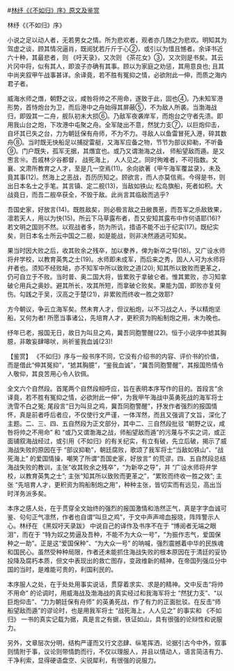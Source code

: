 #[林纾《《不如归》序》原文及鉴赏](https://www.vrrw.net/wx/10400.html)

林纾《《不如归》序》

小说之足以动人者，无若男女之情。所为悲欢者，观者亦几随之为悲欢。明知其为驾虚之谈，顾其情况逼肖，既阅犹若斤斤于心②，或引以为惜且憾者。余译书近六十种，其最悲者，则 《吁天录》，又次则 《茶花女》③，又次则是书矣。其云片冈中将，似有其人，即浪子亦确有其事。顾以为家庭之劝惩，其用意良也; 且其中尚夹叙甲午战事甚详。余译竟，若不胜有冤抑之情，必欲附此一伸，而质之海内君子者。

威海水师之熸，朝野之议，咸咎将帅之不用命，遂致于此，固也④。乃未知军港形势，首恃炮台为卫，而后港中之舟始得其屏蔽⑤，不为敌人所袭。当渤海战归，即毁其一二舟，舰队初未大损⑥。乃敌军夜袭岸军，而炮台之守者先溃。即用我山台之炮，下攻港中屯聚之舟。全军陡出不意，然犹力支⑦，以巨炮仰击，自坏其已失之台，力为朝廷保有舟师，不为不力。寻敌人以鱼雷冒死入港，碎其数舟⑧。当时既无快船足以捕捉雷艇，又海军应备之物，节节为部议抑勒，不听备⑨。门户既失，孤军无据，其熸宜也。或乃又谓渤海之战， 师船望敌而遁。是又㦣言⑩。吾戚林少谷都督， 战死海上， 人人见之。同时殉难者，不可指数。文襄、文肃所教育之人才，至是几一空焉(11)。余向欲著《甲午海军覆盆录》，未及竟其事(12)。然海上之恶战，吾历历知之。顾欲言，而人亦莫信焉。今得是书，则出日本名士之手笔。其言镇、定二舰(13)，当敌如铁山; 松岛旗船，死者如积。大战竟日，而吾二舰卒获全，不毁于敌。此尚言其临敌而逃乎?

吾国史家，好放言(14)。既胜敌矣，则必极言敌之丑敝畏葸，而吾军之杀敌致果，凛若天人，用以为快(15)。所云下马草露布者，吾又安知其露布中作何语耶(16)? 若文明之国则不然。以观战者多，防为所讥，措语不能不出于纪实(17)。既纪实矣，则日本名士所云中国之二舰，如是能战，则非决然遁逃可知矣。

果当时因大败之后，收其败余之残卒，加以豢养，俾为新卒之导(18)。又广设水师将弁学校，以教育英隽之士(19)。水师即未成军，而后来之秀，固人人可为水师将弁者也。须知不经败衄，亦不知军中所以致败之道(20); 知其所以致败而更革之，仍可自立于不败。当时普、奥二国大将，皆累败于拿破仑者。惟其累败，亦习知拿破仑用兵之奥妙。避其所长，攻其所短，而拿破仑败矣。果能为国，即败亦复何伤。勾践之于吴，汉高之于楚(21)，非累败而终收一胜之效耶?

方今朝议，争云立海军矣。然未育人才，但议船炮，以不习战之人，予以精炮坚船，又何为者! 所愿当事诸公，先培育人才，更积资为购船制炮之用，未为晚也。

纾年已老，报国无日，故日为叫旦之鸡，冀吾同胞警醒(22)。恒于小说序中摅其胸臆，非敢妄肆嗥吠，尚祈鉴我血诚(23)!



【鉴赏】 《不如归》序与一般书序不同，它没有介绍书的内容、评价书的价值，而是借此“伸其冤抑”，“摅其胸臆”，“鉴我血诚”，“冀吾同胞警醒”，其报国热情令人敬仰，其良苦用心令人钦佩。

全文六个自然段。首尾两个自然段相呼应，旨在表明本序写作的目的。首段言“余译竟，若不胜有冤抑之情，必欲附此一伸”，为我甲午海战中英勇死战的海军将士洗雪不白之冤; 尾段言“日为叫旦之鸡，冀吾同胞警醒”，抒发作者强烈的报国情怀，真是前者呼后者应，不仅使行文严谨，一体浑然，而且又强调了文旨，深化了主题。二、三、四、五自然段为正文部分，其中二、三自然段批驳 “朝野之议，咸咎将帅之不用命” 和 “或乃又谓渤海之战，师船望敌而遁”的污蔑与不实之词，或正面铺叙海战经过，或引用《不如归》的有关纪实，有立有破，先立后破，揭示了威海战失败的原因在于 “部议抑勒”，朝廷腐败，歌颂了我军将士“当敌如铁山”、“战死海上” 的爱国情操，嘲笑了所谓“吾国史家，好放言” 的荒谬。四、五自然段总结海战失败的教训，主张“收其败余之残卒”，“为新卒之导”，并 “广设水师将弁学校，以教育英隽之士”; 主张“知其所以致败而更革之”，“累败而终收一胜之效”; 主张 “先培育人才，更积资为购船制炮之用”，种种主张，皆切实而有远见，高出当时洋务派多矣。

本序之感人处，在于贯穿全文始终的强烈的报国激情和浩然正气，真是字字血诚可鉴、句句正气凛然，作者也自谓“叫旦之鸡”，于文中声声啼血报晓，阵阵警示人心。林纾在 《黑奴吁天录跋》 中说自己的译作及书序不在于 “博阅者无端之眼泪”，而在于 “特为奴之势逼及吾种，不能不为大众一号”，“为振作志气，爱国保种之一助”。正是这“爱国保种”、“为大众一号” 的呐喊，强烈震撼着中华的民族魂和国民心。虽然受种种局限，作者还未能抓住海战失败的根本原因在于清廷的妥协投降及腐朽本质，但文中表现出的救亡图存，变政维新的精神，在帝国列强瓜分中国的当时，是难能可贵的，利国利民的。

本序服人之处，在于处处用事实说话，贯穿着求实、求是的精神。文中反击“将帅不用命” 的论调时，用威海战及渤海战的真实经过和我海军将士 “然犹力支”、“以巨炮仰击”、“力为朝廷保有舟师” 的英勇死战，作了有力的正面批驳。在反击“师船望敌而遁”的谬论时，也是用我军将士 “战死海上，人人见之” 的事实和 《不如归》 一书的真实记载为据，真是言之有据，铁证如山，具有很强的论辩性和说服力。

另外，文章层次分明，结构严谨而又行文恣肆、纵笔挥洒，论据引古今中外，叙事则情附于事，议论则带情韵而行，不仅以理服人，并且以情动人，语言简洁有力、干净利索，显得硬语盘空、尖锐犀利，有很强的说服力。

